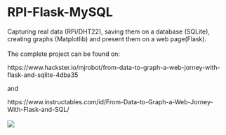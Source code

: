# RPI-Flask-MySQL
Capturing real data (RPi/DHT22), saving them on a database (SQLite), creating graphs (Matplotlib) and present them on a web page(Flask). 
<br>
<br>
The complete project can be found on:
<p>
https://www.hackster.io/mjrobot/from-data-to-graph-a-web-jorney-with-flask-and-sqlite-4dba35
  </p>
<p>
and
</p>
https://www.instructables.com/id/From-Data-to-Graph-a-Web-Jorney-With-Flask-and-SQL/
<br>
<br>
<img src="https://github.com/Mjrovai/RPI-Flask-SQLite/blob/master/diagBlocos.png?raw=true">

